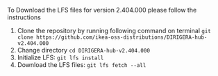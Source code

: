 To Download the LFS files for version 2.404.000 please follow the instructions

1. Clone the repository by running following command on terminal `git clone https://github.com/ikea-oss-distributions/DIRIGERA-hub-v2.404.000`
2. Change directory `cd DIRIGERA-hub-v2.404.000`
3. Initialize LFS: `git lfs install`
4. Download the LFS files: `git lfs fetch --all`
